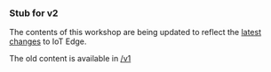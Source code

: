 ### Stub for v2

The contents of this workshop are being updated to reflect the [latest changes](https://github.com/Azure/iot-edge) to IoT Edge. 

The old content is available in [/v1](./v1/README.MD)
